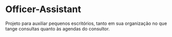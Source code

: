 # Officer-Assistant
Projeto para auxiliar pequenos escritórios, tanto em sua organização no que tange consultas quanto às agendas do consultor.
